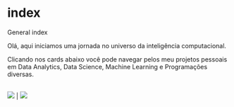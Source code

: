 # index
General index

Olá, aqui iniciamos uma jornada no universo da inteligência computacional.

Clicando nos cards abaixo você pode navegar pelos meu projetos pessoais em Data Analytics, Data Science, Machine Learning e Programações diversas.

<BR>
<a href="https://github.com/fabyosr/sas_library"><img src="https://gh-card.dev/repos/fabyosr/sas_library.svg"></a> | <a href="https://github.com/fabyosr/MachineLearning"><img src="https://gh-card.dev/repos/fabyosr/MachineLearning.svg"></a>
